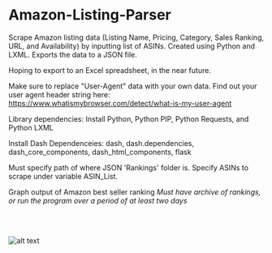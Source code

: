 # Amazon-Listing-Parser
Scrape Amazon listing data (Listing Name, Pricing, Category, Sales Ranking, URL, and Availability) by inputting list of ASINs. Created using Python and LXML. Exports the data to a JSON file.

Hoping to export to an Excel spreadsheet, in the near future.

Make sure to replace "User-Agent" data with your own data. Find out your user agent header string here: https://www.whatismybrowser.com/detect/what-is-my-user-agent

Library dependencies:
Install Python, Python PIP, Python Requests, and Python LXML

Install Dash Dependenceies: dash, dash.dependencies, dash_core_components, dash_html_components, flask

Must specify path of where JSON 'Rankings' folder is. Specify ASINs to scrape under variable ASIN_List.

Graph output of Amazon best seller ranking
*Must have archive of rankings, or run the program over a period of at least two days*

<br />
<br />

![alt text](https://github.com/jmac006/Amazon-Listing-Parser/blob/master/category.PNG)
